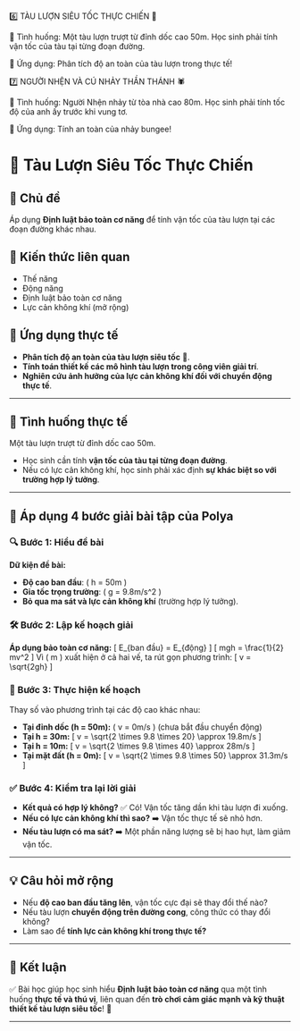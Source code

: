 6️⃣ TÀU LƯỢN SIÊU TỐC THỰC CHIẾN 🎢

📌 Tình huống: Một tàu lượn trượt từ đỉnh dốc cao 50m. Học sinh phải tính vận tốc của tàu tại từng đoạn đường.

🎯 Ứng dụng: Phân tích độ an toàn của tàu lượn trong thực tế!

7️⃣ NGƯỜI NHỆN VÀ CÚ NHẢY THẦN THÁNH 🕷️

📌 Tình huống: Người Nhện nhảy từ tòa nhà cao 80m. Học sinh phải tính tốc độ của anh ấy trước khi vung tơ.

🎯 Ứng dụng: Tính an toàn của nhảy bungee!

# 🎢 Tàu Lượn Siêu Tốc Thực Chiến

## 🚀 Chủ đề
Áp dụng **Định luật bảo toàn cơ năng** để tính vận tốc của tàu lượn tại các đoạn đường khác nhau.

## 📖 Kiến thức liên quan
- Thế năng
- Động năng
- Định luật bảo toàn cơ năng
- Lực cản không khí (mở rộng)

## 🎯 Ứng dụng thực tế
- **Phân tích độ an toàn của tàu lượn siêu tốc** 🎢.
- **Tính toán thiết kế các mô hình tàu lượn trong công viên giải trí**.
- **Nghiên cứu ảnh hưởng của lực cản không khí đối với chuyển động thực tế**.

---

## 📌 Tình huống thực tế
Một tàu lượn trượt từ đỉnh dốc cao 50m.

- Học sinh cần tính **vận tốc của tàu tại từng đoạn đường**.
- Nếu có lực cản không khí, học sinh phải xác định **sự khác biệt so với trường hợp lý tưởng**.

---

## 🔢 Áp dụng 4 bước giải bài tập của Polya

### **🔍 Bước 1: Hiểu đề bài**
**Dữ kiện đề bài:**
- **Độ cao ban đầu**: \( h = 50m \)
- **Gia tốc trọng trường**: \( g = 9.8m/s^2 \)
- **Bỏ qua ma sát và lực cản không khí** (trường hợp lý tưởng).

### **🛠️ Bước 2: Lập kế hoạch giải**
**Áp dụng bảo toàn cơ năng:**
\[
E_{ban đầu} = E_{động}
\]
\[
mgh = \frac{1}{2} mv^2
\]
Vì \( m \) xuất hiện ở cả hai vế, ta rút gọn phương trình:
\[
v = \sqrt{2gh}
\]

### **📐 Bước 3: Thực hiện kế hoạch**
Thay số vào phương trình tại các độ cao khác nhau:
- **Tại đỉnh dốc (h = 50m):** \( v = 0m/s \) (chưa bắt đầu chuyển động)
- **Tại h = 30m:**
\[
v = \sqrt{2 \times 9.8 \times 20} \approx 19.8m/s
\]
- **Tại h = 10m:**
\[
v = \sqrt{2 \times 9.8 \times 40} \approx 28m/s
\]
- **Tại mặt đất (h = 0m):**
\[
v = \sqrt{2 \times 9.8 \times 50} \approx 31.3m/s
\]

### **✅ Bước 4: Kiểm tra lại lời giải**
- **Kết quả có hợp lý không?** ✅ Có! Vận tốc tăng dần khi tàu lượn đi xuống.
- **Nếu có lực cản không khí thì sao?** ➡️ Vận tốc thực tế sẽ nhỏ hơn.
- **Nếu tàu lượn có ma sát?** ➡️ Một phần năng lượng sẽ bị hao hụt, làm giảm vận tốc.

---

## 💡 Câu hỏi mở rộng
- Nếu **độ cao ban đầu tăng lên**, vận tốc cực đại sẽ thay đổi thế nào?
- Nếu tàu lượn **chuyển động trên đường cong**, công thức có thay đổi không?
- Làm sao để **tính lực cản không khí trong thực tế?**

---

## 🎉 Kết luận
✅ Bài học giúp học sinh hiểu **Định luật bảo toàn cơ năng** qua một tình huống **thực tế và thú vị**, liên quan đến **trò chơi cảm giác mạnh và kỹ thuật thiết kế tàu lượn siêu tốc**! 🎢

---
